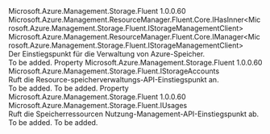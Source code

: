 <Type Name="IStorageManager" FullName="Microsoft.Azure.Management.Storage.Fluent.IStorageManager">
  <TypeSignature Language="C#" Value="public interface IStorageManager : Microsoft.Azure.Management.ResourceManager.Fluent.Core.IHasInner&lt;Microsoft.Azure.Management.Storage.Fluent.IStorageManagementClient&gt;, Microsoft.Azure.Management.ResourceManager.Fluent.Core.IManager&lt;Microsoft.Azure.Management.Storage.Fluent.IStorageManagementClient&gt;" />
  <TypeSignature Language="ILAsm" Value=".class public interface auto ansi abstract IStorageManager implements class Microsoft.Azure.Management.ResourceManager.Fluent.Core.IHasInner`1&lt;class Microsoft.Azure.Management.Storage.Fluent.IStorageManagementClient&gt;, class Microsoft.Azure.Management.ResourceManager.Fluent.Core.IManager`1&lt;class Microsoft.Azure.Management.Storage.Fluent.IStorageManagementClient&gt;, class Microsoft.Azure.Management.ResourceManager.Fluent.Core.IManagerBase" />
  <TypeSignature Language="DocId" Value="T:Microsoft.Azure.Management.Storage.Fluent.IStorageManager" />
  <TypeSignature Language="VB.NET" Value="Public Interface IStorageManager&#xA;Implements IHasInner(Of IStorageManagementClient), IManager(Of IStorageManagementClient)" />
  <TypeSignature Language="F#" Value="type IStorageManager = interface&#xA;    interface IManager&lt;IStorageManagementClient&gt;&#xA;    interface IHasInner&lt;IStorageManagementClient&gt;&#xA;    interface IManagerBase" />
  <AssemblyInfo>
    <AssemblyName>Microsoft.Azure.Management.Storage.Fluent</AssemblyName>
    <AssemblyVersion>1.0.0.60</AssemblyVersion>
  </AssemblyInfo>
  <Interfaces>
    <Interface>
      <InterfaceName>Microsoft.Azure.Management.ResourceManager.Fluent.Core.IHasInner&lt;Microsoft.Azure.Management.Storage.Fluent.IStorageManagementClient&gt;</InterfaceName>
    </Interface>
    <Interface>
      <InterfaceName>Microsoft.Azure.Management.ResourceManager.Fluent.Core.IManager&lt;Microsoft.Azure.Management.Storage.Fluent.IStorageManagementClient&gt;</InterfaceName>
    </Interface>
  </Interfaces>
  <Docs>
    <summary>
            Der Einstiegspunkt für die Verwaltung von Azure-Speicher.
            </summary>
    <remarks>To be added.</remarks>
  </Docs>
  <Members>
    <Member MemberName="StorageAccounts">
      <MemberSignature Language="C#" Value="public Microsoft.Azure.Management.Storage.Fluent.IStorageAccounts StorageAccounts { get; }" />
      <MemberSignature Language="ILAsm" Value=".property instance class Microsoft.Azure.Management.Storage.Fluent.IStorageAccounts StorageAccounts" />
      <MemberSignature Language="DocId" Value="P:Microsoft.Azure.Management.Storage.Fluent.IStorageManager.StorageAccounts" />
      <MemberSignature Language="VB.NET" Value="Public ReadOnly Property StorageAccounts As IStorageAccounts" />
      <MemberSignature Language="F#" Value="member this.StorageAccounts : Microsoft.Azure.Management.Storage.Fluent.IStorageAccounts" Usage="Microsoft.Azure.Management.Storage.Fluent.IStorageManager.StorageAccounts" />
      <MemberType>Property</MemberType>
      <AssemblyInfo>
        <AssemblyName>Microsoft.Azure.Management.Storage.Fluent</AssemblyName>
        <AssemblyVersion>1.0.0.60</AssemblyVersion>
      </AssemblyInfo>
      <ReturnValue>
        <ReturnType>Microsoft.Azure.Management.Storage.Fluent.IStorageAccounts</ReturnType>
      </ReturnValue>
      <Docs>
        <summary>
            Ruft die Resource-speicherverwaltungs-API-Einstiegspunkt an.
            </summary>
        <value>To be added.</value>
        <remarks>To be added.</remarks>
      </Docs>
    </Member>
    <Member MemberName="Usages">
      <MemberSignature Language="C#" Value="public Microsoft.Azure.Management.Storage.Fluent.IUsages Usages { get; }" />
      <MemberSignature Language="ILAsm" Value=".property instance class Microsoft.Azure.Management.Storage.Fluent.IUsages Usages" />
      <MemberSignature Language="DocId" Value="P:Microsoft.Azure.Management.Storage.Fluent.IStorageManager.Usages" />
      <MemberSignature Language="VB.NET" Value="Public ReadOnly Property Usages As IUsages" />
      <MemberSignature Language="F#" Value="member this.Usages : Microsoft.Azure.Management.Storage.Fluent.IUsages" Usage="Microsoft.Azure.Management.Storage.Fluent.IStorageManager.Usages" />
      <MemberType>Property</MemberType>
      <AssemblyInfo>
        <AssemblyName>Microsoft.Azure.Management.Storage.Fluent</AssemblyName>
        <AssemblyVersion>1.0.0.60</AssemblyVersion>
      </AssemblyInfo>
      <ReturnValue>
        <ReturnType>Microsoft.Azure.Management.Storage.Fluent.IUsages</ReturnType>
      </ReturnValue>
      <Docs>
        <summary>
            Ruft die Speicherressourcen Nutzung-Management-API-Einstiegspunkt ab.
            </summary>
        <value>To be added.</value>
        <remarks>To be added.</remarks>
      </Docs>
    </Member>
  </Members>
</Type>